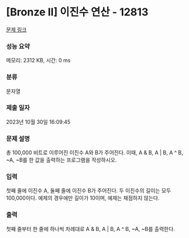 # [Bronze II] 이진수 연산 - 12813 

[문제 링크](https://www.acmicpc.net/problem/12813) 

### 성능 요약

메모리: 2312 KB, 시간: 0 ms

### 분류

문자열

### 제출 일자

2023년 10월 30일 16:09:45

### 문제 설명

<p>총 100,000 비트로 이루어진 이진수 A와 B가 주어진다. 이때, A & B, A | B, A ^ B, ~A, ~B를 한 값을 출력하는 프로그램을 작성하시오.</p>

### 입력 

 <p>첫째 줄에 이진수 A, 둘째 줄에 이진수 B가 주어진다. 두 이진수의 길이는 모두 100,000이다. 예제의 경우에만 길이가 10이며, 예제는 채점하지 않는다.</p>

### 출력 

 <p>첫째 줄부터 한 줄에 하나씩 차례대로 A & B, A | B, A ^ B, ~A, ~B를 출력한다.</p>

